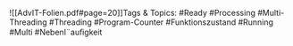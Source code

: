 
![[AdvIT-Folien.pdf#page=20]]Tags & Topics:
   #Ready
   #Processing
   #Multi-Threading
   #Threading
   #Program-Counter
   #Funktionszustand
   #Running
   #Multi
   #Nebenl¨auﬁgkeit